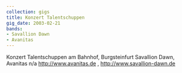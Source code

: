```yaml
---
collection: gigs
title: Konzert Talentschuppen
gig_date: 2003-02-21
bands:
- Savallion Dawn
- Avanitas
---
```


Konzert	Talentschuppen am Bahnhof, Burgsteinfurt	Savallion Dawn, Avanitas	n/a	http://www.avanitas.de , http://www.savallion-dawn.de

